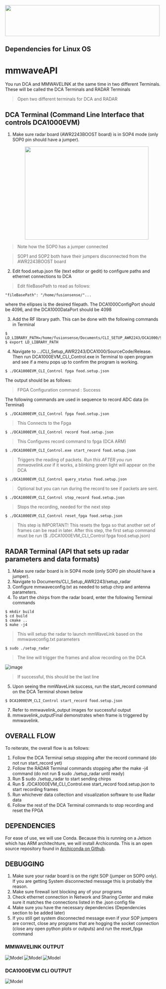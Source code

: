<img src="https://github.com/Real-Time-MIMO/JetsonHardwareSetup/blob/Test_Setup/imgs/Logo_border_name_cropped.png" width="500" height="100">
    



## Dependencies for Linux OS


# mmwaveAPI

You run DCA and MMWAVELINK at the same time in two different Terminals. These will be called the DCA Terminals and RADAR Terminals
> Open two different terminals for DCA and RADAR
## DCA Terminal (Command Line Interface that controls DCA1000EVM)
1. Make sure radar board (AWR2243BOOST board) is in SOP4 mode (only SOP0 pin should have a jumper). 
    <p align="center">
        <img src="https://github.com/Real-Time-MIMO/mmwaveAPI/blob/AD_NS_cli_setup/imgs/awr2243_sop4mode.jpg"  width="400" height="300">
    </p>
 > Note how the SOP0 has a jumper connected
 
 > SOP1 and SOP2 both have their jumpers disconnected from the AWR2243BOOST board
2. Edit food.setup.json file (text editor or gedit) to configure paths and ethernet connections to DCA
> Edit fileBasePath to read as follows: 
~~~~ 
"fileBasePath": "/home/fusionsense/"...
~~~~ 
where the ellipses is the desired filepath. The DCA1000ConfigPort should be 4096, and the DCA1000DataPort should be 4098

3. Add the RF library path. This can be done with the following commands in Terminal
~~~~~
$ LD_LIBRARY_PATH=/home/fusionsense/Documents/CLI_SETUP_AWR2243/DCA1000/SourceCode/Release/
$ export LD_LIBRARY_PATH
~~~~~

4. Navigate to .../CLI_Setup_AWR2243/DCA1000/SourceCode/Release. Then run DCA1000EVM_CLI_Control.exe in Terminal to open program and see if a menu pops up to confirm the program is working.
~~~~~
$ ./DCA1000EVM_CLI_Control fpga food.setup.json
~~~~~
The output should be as follows:
> FPGA Configuration command : Success

The following commands are used in sequence to record ADC data (in Terminal)
~~~~
$ ./DCA1000EVM_CLI_Control fpga food.setup.json          
~~~~
> This Connects to the Fpga
~~~~
$ ./DCA1000EVM_CLI_Control record food.setup.json
~~~~
> This Configures record command to fpga (DCA ARM)
~~~~
$ ./DCA1000EVM_CLI_Control.exe start_record food.setup.json
~~~~
> Triggers the reading of packets. *Run this AFTER you run mmwavelink.exe* if it works, a blinking green light will appear on the DCA
~~~~
$ ./DCA1000EVM_CLI_Control query_status food.setup.json
~~~~
> Optional but you can run during the record to see if packets are sent.
~~~~
$ ./DCA1000EVM_CLI_Control stop_record food.setup.json
~~~~
> Stops the recording, needed for the next step
~~~~
$ ./DCA1000EVM_CLI_Control reset_fpga food.setup.json
~~~~
> This step is IMPORTANT! This resets the fpga so that another set of frames can be read in later. After this step, the first setup command must be run ($ ./DCA1000EVM_CLI_Control fpga food.setup.json)

## RADAR Terminal (API that sets up radar parameters and data formats)
1. Make sure radar board is in SOP4 mode (only SOP0 pin should have a jumper).
2. Navigate to Documents/CLI_Setup_AWR2243/setup_radar
3. Configure mmwaveconfig.txt as needed to setup chirp and antenna parameters. 
4. To start the chirps from the radar board, enter the following Terminal commands
~~~~
$ mkdir build
$ cd build
$ cmake ..
$ make -j4
~~~~
> This will setup the radar to launch mmWaveLink based on the mmwaveconfig.txt parameters
~~~~
$ sudo ./setup_radar
~~~~
> The line will trigger the frames and allow recording on the DCA

![image](https://user-images.githubusercontent.com/12723018/233453917-526e39f6-4bd7-4a97-9373-050ae800b340.png)
> If successful, this should be the last line

5. Upon seeing the mmWaveLink success, run the start_record command on the DCA Terminal shown below
~~~~
$ DCA1000EVM_CLI_Control start_record food.setup.json
~~~~
7. Refer to mmwavelink_output images for successful output
8. mmwavelink_outputFinal demonstrates when frame is triggered by mmwavelink.

## OVERALL FLOW
To reiterate, the overall flow is as follows:
1. Follow the DCA Terminal setup stopping after the record command (do not run start_record yet)
2. Follow the RADAR Terminal commands stopping after the make -j4 command (do not run $ sudo ./setup_radar until ready)
3. Run $ sudo ./setup_radar to start sending chirps
4. Run $ ./DCA1000EVM_CLI_Control.exe start_record food.setup.json to start recording frames
5. Run whichever data collection and visualization software to use Radar data
6. Follow the rest of the DCA Terminal commands to stop recording and reset the FPGA

## DEPENDENCIES
For ease of use, we will use Conda. Because this is running on a Jetson which has ARM architechture, we will install Archiconda. This is an open source repository found in [Archiconda on Github](https://github.com/Archiconda/build-tools/releases). 


## DEBUGGING
1. Make sure your radar board is on the right SOP (jumper on SOP0 only). If you are getting System disconnected message this is probably the reason.
2. Make sure firewall isnt blocking any of your programs
3. Check ethernet connection in Network and Sharing Center and make sure it matches the connections listed in the .json config file
4. Make sure you have the necessary dependencies (Dependencies section to be added later)
5. If you still get system disconnected message even if your SOP jumpers are correct, close any programs that are hogging the socket connection (close any open python plots or outputs) and run the reset_fpga command

### MMWAVELINK OUTPUT
![Model](https://github.com/Real-Time-MIMO/mmwaveAPI/blob/main/mmwavelink_output1.png)
![Model](https://github.com/Real-Time-MIMO/mmwaveAPI/blob/main/mmwavelink_output2.png)
![Model](https://github.com/Real-Time-MIMO/mmwaveAPI/blob/main/mmwavelink_outputFinal.png)
### DCA1000EVM CLI OUTPUT
![Model](https://github.com/Real-Time-MIMO/mmwaveAPI/blob/main/dcaCLI_output1.png)
